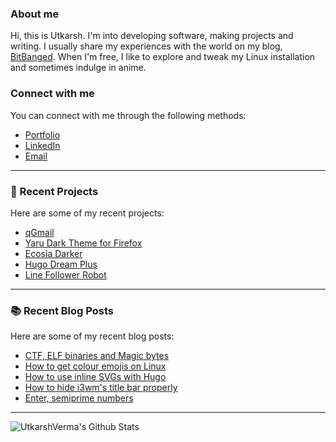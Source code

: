 ### About me
Hi, this is Utkarsh. I'm into developing software, making projects and writing. I usually share my experiences with the world on my blog, [BitBanged](https://bitbanged.com). When I'm free, I like to explore and tweak my Linux installation and sometimes indulge in anime.

### Connect with me
You can connect with me through the following methods:
- [Portfolio](https://utkarshverma.me)
- [LinkedIn](https://linkedin.com/in/utkarshvermai)
- [Email](mailto:hi@utkarshverma.me)

---

### 📌 Recent Projects
Here are some of my recent projects:
<!-- PROJECTS:START -->
- [qGmail](https://github.com/UtkarshVerma/qgmail)
- [Yaru Dark Theme for Firefox](https://addons.mozilla.org/en-US/firefox/addon/yaru-dark-theme)
- [Ecosia Darker](https://github.com/UtkarshVerma/ecosia-darker)
- [Hugo Dream Plus](https://github.com/UtkarshVerma/hugo-dream-plus)
- [Line Follower Robot](https://github.com/TheProtoElectricEffect/LineFollower)
<!-- PROJECTS:END -->

---

### 📚 Recent Blog Posts
Here are some of my recent blog posts:
<!-- BLOG-POSTS:START -->
- [CTF, ELF binaries and Magic bytes](https://bitbanged.com/posts/ctf-elf-binaries-and-magic-bytes/)
- [How to get colour emojis on Linux](https://bitbanged.com/posts/how-to-get-colour-emojis-on-linux/)
- [How to use inline SVGs with Hugo](https://bitbanged.com/posts/how-to-use-inline-svgs-with-hugo/)
- [How to hide i3wm&#39;s title bar properly](https://bitbanged.com/posts/how-to-hide-i3wms-title-bar-properly/)
- [Enter, semiprime numbers](https://bitbanged.com/posts/one-liners/enter-semiprime-numbers/)
<!-- BLOG-POSTS:END -->

---

<img align="left" alt="UtkarshVerma's Github Stats" src="https://github-readme-stats.vercel.app/api?username=utkarshverma&show_icons=true&hide_border=true" />
